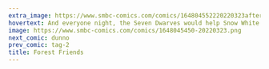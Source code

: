 ```yaml
---
extra_image: https://www.smbc-comics.com/comics/164804552220220323after.png
hovertext: And everyone night, the Seven Dwarves would help Snow White remove all the ticks she'd encountered during the day...
image: https://www.smbc-comics.com/comics/1648045450-20220323.png
next_comic: dunno
prev_comic: tag-2
title: Forest Friends
---
```


